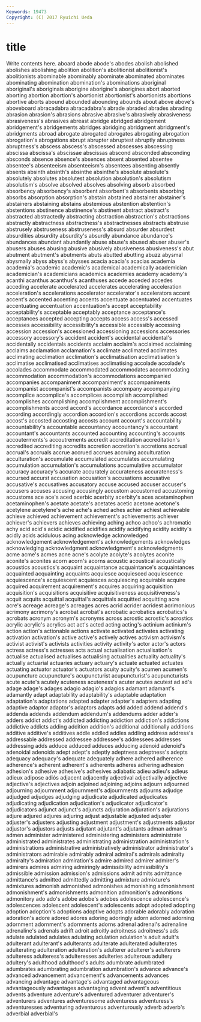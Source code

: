 ```yaml
---
Keywords: 19473 
Copyright: (C) 2017 Ryuichi Ueda
---
```


# title

Write contents here.
aboard abode abode's
abodes abolish abolished abolishes abolishing abolition abolition's abolitionist abolitionist's abolitionists
abominable abominably abominate abominated abominates abominating abomination abomination's abominations aboriginal
aboriginal's aboriginals aborigine aborigine's aborigines abort aborted aborting abortion abortion's
abortionist abortionist's abortionists abortions abortive aborts abound abounded abounding abounds
about above above's aboveboard abracadabra abracadabra's abrade abraded abrades abrading
abrasion abrasion's abrasions abrasive abrasive's abrasively abrasiveness abrasiveness's abrasives abreast
abridge abridged abridgement abridgement's abridgements abridges abridging abridgment abridgment's abridgments
abroad abrogate abrogated abrogates abrogating abrogation abrogation's abrogations abrupt abrupter
abruptest abruptly abruptness abruptness's abscess abscess's abscessed abscesses abscessing abscissa
abscissa's abscissae abscissas abscond absconded absconding absconds absence absence's absences
absent absented absentee absentee's absenteeism absenteeism's absentees absenting absently absents
absinth absinth's absinthe absinthe's absolute absolute's absolutely absolutes absolutest absolution
absolution's absolutism absolutism's absolve absolved absolves absolving absorb absorbed absorbency
absorbency's absorbent absorbent's absorbents absorbing absorbs absorption absorption's abstain abstained
abstainer abstainer's abstainers abstaining abstains abstemious abstention abstention's abstentions abstinence
abstinence's abstinent abstract abstract's abstracted abstractedly abstracting abstraction abstraction's abstractions
abstractly abstractness abstractness's abstractnesses abstracts abstruse abstrusely abstruseness abstruseness's absurd
absurder absurdest absurdities absurdity absurdity's absurdly abundance abundance's abundances abundant
abundantly abuse abuse's abused abuser abuser's abusers abuses abusing abusive
abusively abusiveness abusiveness's abut abutment abutment's abutments abuts abutted abutting
abuzz abysmal abysmally abyss abyss's abysses acacia acacia's acacias academia
academia's academic academic's academical academically academician academician's academicians academics academies
academy academy's acanthi acanthus acanthus's acanthuses accede acceded accedes acceding
accelerate accelerated accelerates accelerating acceleration acceleration's accelerations accelerator accelerator's accelerators
accent accent's accented accenting accents accentuate accentuated accentuates accentuating accentuation
accentuation's accept acceptability acceptability's acceptable acceptably acceptance acceptance's acceptances accepted
accepting accepts access access's accessed accesses accessibility accessibility's accessible accessibly
accessing accession accession's accessioned accessioning accessions accessories accessory accessory's accident
accident's accidental accidental's accidentally accidentals accidents acclaim acclaim's acclaimed acclaiming
acclaims acclamation acclamation's acclimate acclimated acclimates acclimating acclimation acclimation's acclimatisation
acclimatisation's acclimatise acclimatised acclimatises acclimatising accolade accolade's accolades accommodate accommodated
accommodates accommodating accommodation accommodation's accommodations accompanied accompanies accompaniment accompaniment's accompaniments
accompanist accompanist's accompanists accompany accompanying accomplice accomplice's accomplices accomplish accomplished
accomplishes accomplishing accomplishment accomplishment's accomplishments accord accord's accordance accordance's accorded
according accordingly accordion accordion's accordions accords accost accost's accosted accosting
accosts account account's accountability accountability's accountable accountancy accountancy's accountant accountant's
accountants accounted accounting accounting's accounts accouterments's accoutrements accredit accreditation accreditation's
accredited accrediting accredits accretion accretion's accretions accrual accrual's accruals accrue
accrued accrues accruing acculturation acculturation's accumulate accumulated accumulates accumulating accumulation
accumulation's accumulations accumulative accumulator accuracy accuracy's accurate accurately accurateness accurateness's
accursed accurst accusation accusation's accusations accusative accusative's accusatives accusatory accuse
accused accuser accuser's accusers accuses accusing accusingly accustom accustomed accustoming
accustoms ace ace's aced acerbic acerbity acerbity's aces acetaminophen acetaminophen's
acetate acetate's acetates acetic acetone acetone's acetylene acetylene's ache ache's
ached aches achier achiest achievable achieve achieved achievement achievement's achievements
achiever achiever's achievers achieves achieving aching achoo achoo's achromatic achy
acid acid's acidic acidified acidifies acidify acidifying acidity acidity's acidly
acids acidulous acing acknowledge acknowledged acknowledgement acknowledgement's acknowledgements acknowledges acknowledging
acknowledgment acknowledgment's acknowledgments acme acme's acmes acne acne's acolyte acolyte's
acolytes aconite aconite's aconites acorn acorn's acorns acoustic acoustical acoustically
acoustics acoustics's acquaint acquaintance acquaintance's acquaintances acquainted acquainting acquaints acquiesce
acquiesced acquiescence acquiescence's acquiescent acquiesces acquiescing acquirable acquire acquired acquirement
acquirement's acquires acquiring acquisition acquisition's acquisitions acquisitive acquisitiveness acquisitiveness's acquit
acquits acquittal acquittal's acquittals acquitted acquitting acre acre's acreage acreage's
acreages acres acrid acrider acridest acrimonious acrimony acrimony's acrobat acrobat's
acrobatic acrobatics acrobatics's acrobats acronym acronym's acronyms across acrostic acrostic's
acrostics acrylic acrylic's acrylics act act's acted acting acting's actinium
actinium's action action's actionable actions activate activated activates activating activation
activation's active active's actively actives activism activism's activist activist's activists
activities activity activity's actor actor's actors actress actress's actresses acts
actual actualisation actualisation's actualise actualised actualises actualising actualities actuality actuality's
actually actuarial actuaries actuary actuary's actuate actuated actuates actuating actuator
actuator's actuators acuity acuity's acumen acumen's acupuncture acupuncture's acupuncturist acupuncturist's
acupuncturists acute acute's acutely acuteness acuteness's acuter acutes acutest ad
ad's adage adage's adages adagio adagio's adagios adamant adamant's adamantly
adapt adaptability adaptability's adaptable adaptation adaptation's adaptations adapted adapter adapter's
adapters adapting adaptive adaptor adaptor's adaptors adapts add added addend
addend's addenda addends addendum addendum's addendums adder adder's adders addict
addict's addicted addicting addiction addiction's addictions addictive addicts adding addition
addition's additional additionally additions additive additive's additives addle addled addles
addling address address's addressable addressed addressee addressee's addressees addresses addressing
adds adduce adduced adduces adducing adenoid adenoid's adenoidal adenoids adept
adept's adeptly adeptness adeptness's adepts adequacy adequacy's adequate adequately adhere
adhered adherence adherence's adherent adherent's adherents adheres adhering adhesion adhesion's
adhesive adhesive's adhesives adiabatic adieu adieu's adieus adieux adipose adiós
adjacent adjacently adjectival adjectivally adjective adjective's adjectives adjoin adjoined adjoining
adjoins adjourn adjourned adjourning adjournment adjournment's adjournments adjourns adjudge adjudged
adjudges adjudging adjudicate adjudicated adjudicates adjudicating adjudication adjudication's adjudicator adjudicator's
adjudicators adjunct adjunct's adjuncts adjuration adjuration's adjurations adjure adjured adjures
adjuring adjust adjustable adjusted adjuster adjuster's adjusters adjusting adjustment adjustment's
adjustments adjustor adjustor's adjustors adjusts adjutant adjutant's adjutants adman adman's
admen administer administered administering administers administrate administrated administrates administrating administration
administration's administrations administrative administratively administrator administrator's administrators admirable admirably admiral
admiral's admirals admiralty admiralty's admiration admiration's admire admired admirer admirer's
admirers admires admiring admiringly admissibility admissibility's admissible admission admission's admissions
admit admits admittance admittance's admitted admittedly admitting admixture admixture's admixtures
admonish admonished admonishes admonishing admonishment admonishment's admonishments admonition admonition's admonitions
admonitory ado ado's adobe adobe's adobes adolescence adolescence's adolescences adolescent
adolescent's adolescents adopt adopted adopting adoption adoption's adoptions adoptive adopts
adorable adorably adoration adoration's adore adored adores adoring adoringly adorn
adorned adorning adornment adornment's adornments adorns adrenal adrenal's adrenaline adrenaline's
adrenals adrift adroit adroitly adroitness adroitness's ads adulate adulated adulates
adulating adulation adulation's adult adult's adulterant adulterant's adulterants adulterate adulterated
adulterates adulterating adulteration adulteration's adulterer adulterer's adulterers adulteress adulteress's adulteresses
adulteries adulterous adultery adultery's adulthood adulthood's adults adumbrate adumbrated adumbrates
adumbrating adumbration adumbration's advance advance's advanced advancement advancement's advancements advances
advancing advantage advantage's advantaged advantageous advantageously advantages advantaging advent advent's
adventitious advents adventure adventure's adventured adventurer adventurer's adventurers adventures adventuresome
adventuress adventuress's adventuresses adventuring adventurous adventurously adverb adverb's adverbial adverbial's
